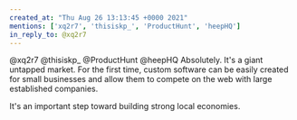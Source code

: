 ```yaml
---
created_at: "Thu Aug 26 13:13:45 +0000 2021"
mentions: ['xq2r7', 'thisiskp_', 'ProductHunt', 'heepHQ']
in_reply_to: @xq2r7
---
```


@xq2r7 @thisiskp_ @ProductHunt @heepHQ Absolutely. It's a giant untapped market. For the first time, custom software can be easily created for small businesses and allow them to compete on the web with large established companies. 

It's an important step toward building strong local economies.